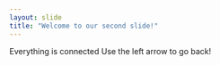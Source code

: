 ```yaml
---
layout: slide
title: "Welcome to our second slide!"
---
```

Everything is connected
Use the left arrow to go back!
